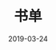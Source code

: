 ---
title: 书单
date: 2019-03-24
update: 2020-01-09
slug: booklist
tag:
  - 阅读
copyright: true
comment: true
---